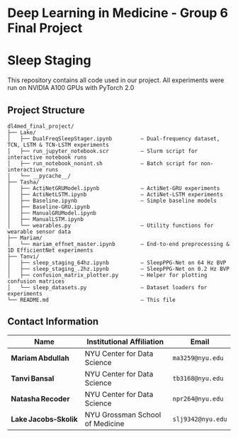 # Deep Learning in Medicine - Group 6 Final Project
# Sleep Staging

This repository contains all code used in our project. All experiments were run on NVIDIA A100 GPUs with PyTorch 2.0 

## Project Structure

```
dl4med_final_project/
├── Lake/
│   ├── DualFreqSleepStager.ipynb         — Dual‐frequency dataset, TCN, LSTM & TCN‑LSTM experiments  
│   ├── run_jupyter_notebook.scr          — Slurm script for interactive notebook runs  
│   ├── run_notebook_nonint.sh            — Batch script for non-interactive runs  
│   └── __pycache__/                      
├── Tasha/
│   ├── ActiNetGRUModel.ipynb             — ActiNet‐GRU experiments  
│   ├── ActiNetLSTM.ipynb                 — ActiNet‐LSTM experiments  
│   ├── Baseline.ipynb                    — Simple baseline models  
│   ├── Baseline-GRU.ipynb                
│   ├── ManualGRUModel.ipynb              
│   ├── ManualLSTM.ipynb                  
│   └── wearables.py                      — Utility functions for wearable sensor data  
├── Mariam/
│   └── mariam_effnet_master.ipynb        — End‑to‑end preprocessing & 1D EfficientNet experiments  
├── Tanvi/
│   ├── sleep_staging_64hz.ipynb          — SleepPPG‑Net on 64 Hz BVP  
│   ├── sleep_staging_.2hz.ipynb          — SleepPPG‑Net on 0.2 Hz BVP  
│   ├── confusion_matrix_plotter.py       — Helper for plotting confusion matrices  
│   └── sleep_datasets.py                 — Dataset loaders for experiments  
└── README.md                             — This file  
```
## Contact Information
| Name                   | Institutional Affiliation       | Email             |
| ---------------------- | ------------------------------- | ----------------- |
| **Mariam Abdullah**    | NYU Center for Data Science     | `ma3259@nyu.edu`  |
| **Tanvi Bansal**       | NYU Center for Data Science     | `tb3168@nyu.edu`  |
| **Natasha Recoder**    | NYU Center for Data Science     | `npr264@nyu.edu`  |
| **Lake Jacobs‑Skolik** | NYU Grossman School of Medicine | `slj9342@nyu.edu` |
